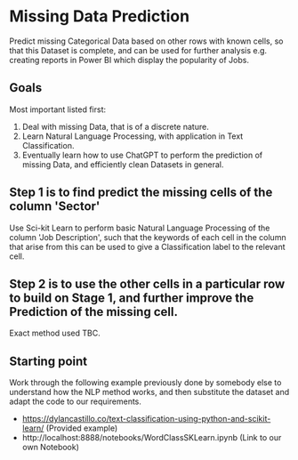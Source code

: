 # Missing Data Prediction
Predict missing Categorical Data based on other rows with known cells, so that this Dataset is complete, and can be used for further analysis e.g. creating reports in Power BI which display the popularity of Jobs.

## Goals
Most important listed first:
1) Deal with missing Data, that is of a discrete nature.
2) Learn Natural Language Processing, with application in Text Classification.
3) Eventually learn how to use ChatGPT to perform the prediction of missing Data, and efficiently clean Datasets in general. 
   
## Step 1 is to find predict the missing cells of the column 'Sector'
Use Sci-kit Learn to perform basic Natural Language Processing of the column 'Job Description', such that the keywords of each cell in the column that arise from this can be used to give a Classification label to the relevant cell. 

## Step 2 is to use the other cells in a particular row to build on Stage 1, and further improve the Prediction of the missing cell.
Exact method used TBC.

## Starting point
Work through the following example previously done by somebody else to understand how the NLP method works, and then substitute the dataset and adapt the code to our requirements.

* https://dylancastillo.co/text-classification-using-python-and-scikit-learn/   (Provided example)
* http://localhost:8888/notebooks/WordClassSKLearn.ipynb  (Link to our own Notebook)
